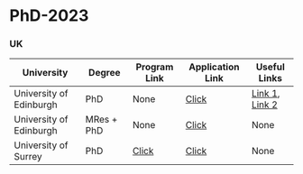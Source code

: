 # PhD-2023

### UK

| University | Degree | Program Link  | Application Link | Useful Links |
|  ----  |  ----  | ----  | ---- | ---- |
| University of Edinburgh | PhD | None | [Click](https://www.ed.ac.uk/studying/postgraduate/degrees/index.php?r=site/view&edition=2023&id=495) | [Link 1](https://www.ed.ac.uk/informatics/postgraduate/apply), [Link 2](https://www.ed.ac.uk/informatics/postgraduate/apply/planning-submission-pgr-application)|
| University of Edinburgh | MRes + PhD | None | [Click](https://www.ed.ac.uk/studying/postgraduate/degrees/index.php?r=site/view&edition=2023&id=981) | None |
| University of Surrey | PhD | [Click](https://www.findaphd.com/phds/project/classifying-and-localising-future-cancerous-lesions-from-medical-image-data-using-longitudinal-data/?p150711) | [Click](https://www.surrey.ac.uk/postgraduate/vision-speech-and-signal-processing-phd) | None |
